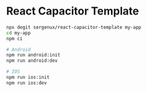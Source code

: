# React Capacitor Template

```bash
npx degit sergenux/react-capacitor-template my-app
cd my-app
npm ci

# Android
npm run android:init
npm run android:dev

# IOS
npm run ios:init
npm run ios:dev
```

